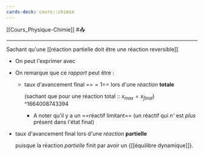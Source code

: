 ```yaml
---
cards-deck: cours::chimie
---
```


[[Cours_Physique-Chimie]] #📤 

---
Sachant qu'une [[réaction partielle doit être une réaction reversible]]

- On peut l'exprimer avec 

- On remarque que ce *rapport* peut être :
	- taux d'avancement final ==$=1$== lors d'une *réaction* **totale**

		(sachant que pour une réaction total :: $x_{max}=x_{final}$)
^1664008743394

		- A noter qu'il y a un ==réactif limitant== (un réactif qui *n'* est *plus* présent dans l'état final)

-  taux d'avancement final lors d'une *réaction* **partielle**

	puisque la réaction *partielle* finit par avoir un {[[équilibre dynamique]]}.



